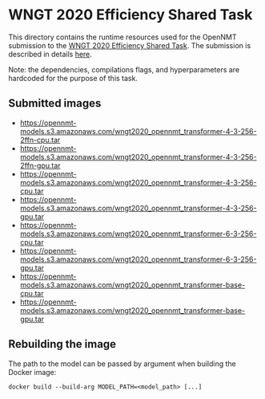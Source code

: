 # WNGT 2020 Efficiency Shared Task

This directory contains the runtime resources used for the OpenNMT submission to the [WNGT 2020 Efficiency Shared Task](https://sites.google.com/view/wngt20/efficiency-task). The submission is described in details [here](https://www.aclweb.org/anthology/2020.ngt-1.25/).

Note: the dependencies, compilations flags, and hyperparameters are hardcoded for the purpose of this task.

## Submitted images

* https://opennmt-models.s3.amazonaws.com/wngt2020_opennmt_transformer-4-3-256-2ffn-cpu.tar
* https://opennmt-models.s3.amazonaws.com/wngt2020_opennmt_transformer-4-3-256-2ffn-gpu.tar
* https://opennmt-models.s3.amazonaws.com/wngt2020_opennmt_transformer-4-3-256-cpu.tar
* https://opennmt-models.s3.amazonaws.com/wngt2020_opennmt_transformer-4-3-256-gpu.tar
* https://opennmt-models.s3.amazonaws.com/wngt2020_opennmt_transformer-6-3-256-cpu.tar
* https://opennmt-models.s3.amazonaws.com/wngt2020_opennmt_transformer-6-3-256-gpu.tar
* https://opennmt-models.s3.amazonaws.com/wngt2020_opennmt_transformer-base-cpu.tar
* https://opennmt-models.s3.amazonaws.com/wngt2020_opennmt_transformer-base-gpu.tar

## Rebuilding the image

The path to the model can be passed by argument when building the Docker image:

```text
docker build --build-arg MODEL_PATH=<model_path> [...]
```
